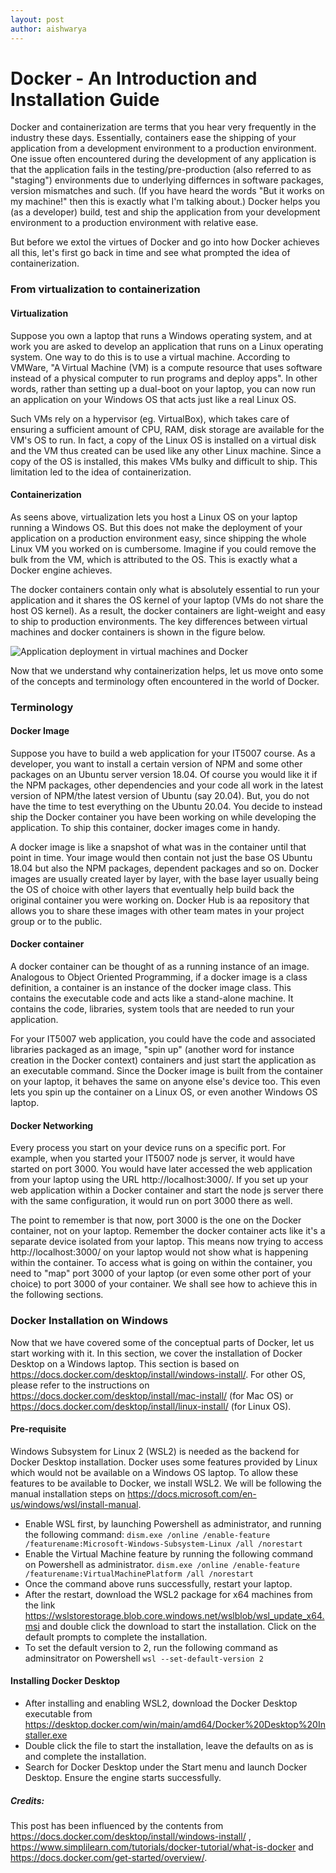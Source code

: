 ```yaml
---
layout: post
author: aishwarya
---
```


# Docker - An Introduction and Installation Guide

Docker and containerization are terms that you hear very frequently in the industry these days. Essentially, containers ease the shipping of your application from a development environment to a production environment. One issue often encountered during the development of any application is that the application fails in the testing/pre-production (also referred to as "staging") environments due to underlying differnces in software packages, version mismatches and such. (If you have heard the words "But it works on my machine!" then this is exactly what I'm talking about.) Docker helps you (as a developer) build, test and ship the application from your development environment to a production environment with relative ease.

But before we extol the virtues of Docker and go into how Docker achieves all this, let's first go back in time and see what prompted the idea of containerization.

### From virtualization to containerization

#### Virtualization

Suppose you own a laptop that runs a Windows operating system, and at work you are asked to develop an application that runs on a Linux operating system. One way to do this is to use a virtual machine. According to VMWare, "A Virtual Machine (VM) is a compute resource that uses software instead of a physical computer to run programs and deploy apps". In other words, rather than setting up a dual-boot on your laptop, you can now run an application on your Windows OS that acts just like a real Linux OS.

Such VMs rely on a hypervisor (eg. VirtualBox), which takes care of ensuring a sufficient amount of CPU, RAM, disk storage are available for the VM's OS to run. In fact, a copy of the Linux OS is installed on a virtual disk and the VM thus created can be used like any other Linux machine. Since a copy of the OS is installed, this makes VMs bulky and difficult to ship. This limitation led to the idea of containerization.

#### Containerization

As seens above, virtualization lets you host a Linux OS on your laptop running a Windows OS. But this does not make the deployment of your application on a production environment easy, since shipping the whole Linux VM you worked on is cumbersome. Imagine if you could remove the bulk from the VM, which is attributed to the OS. This is exactly what a Docker engine achieves. 

The docker containers contain only what is absolutely essential to run your application and it shares the OS kernel of your laptop (VMs do not share the host OS kernel). As a result, the docker containers are light-weight and easy to ship to production environments. The key differences between virtual machines and docker containers is shown in the figure below.

![Application deployment in virtual machines and Docker](https://www.simplilearn.com/ice9/free_resources_article_thumb/docker-vm.JPG)

Now that we understand why containerization helps, let us move onto some of the concepts and terminology often encountered in the world of Docker.

### Terminology

#### Docker Image
Suppose you have to build a web application for your IT5007 course. As a developer, you want to install a certain version of NPM and some other packages on an Ubuntu server version 18.04. Of course you would like it if the NPM packages, other dependencies and your code all work in the latest version of NPM/the latest version of Ubuntu (say 20.04). But, you do not have the time to test everything on the Ubuntu 20.04. You decide to instead ship the Docker container you have been working on while developing the application. To ship this container, docker images come in handy.

A docker image is like a snapshot of what was in the container until that point in time. Your image would then contain not just the base OS Ubuntu 18.04 but also the NPM packages, dependent packages and so on. Docker images are usually created layer by layer, with the base layer usually being the OS of choice with other layers that eventually help build back the original container you were working on. Docker Hub is aa repository that allows you to share these images with other team mates in your project group or to the public.

#### Docker container
A docker container can be thought of as a running instance of an image. Analogous to Object Oriented Programming, if a docker image is a class definition, a container is an instance of the docker image class. This contains the executable code and acts like a stand-alone machine. It contains the code, libraries, system tools that are needed to run your application.

For your IT5007 web application, you could have the code and associated libraries packaged as an image, "spin up" (another word for instance creation in the Docker context) containers and just start the application as an executable command. Since the Docker image is built from the container on your laptop, it behaves the same on anyone else's device too. This even lets you spin up the container on a Linux OS, or even another Windows OS laptop.

#### Docker Networking
Every process you start on your device runs on a specific port. For example, when you started your IT5007 node js server, it would have started on port 3000. You would have later accessed the web application from your laptop using the URL http://localhost:3000/. If you set up your web application within a Docker container and start the node js server there with the same configuration, it would run on port 3000 there as well.

The point to remember is that now, port 3000 is the one on the Docker container, not on your laptop. Remember the docker container acts like it's a separate device isolated from your laptop. This means now trying to access http://localhost:3000/ on your laptop  would not show what is happening within the container. To access what is going on within the container, you need to "map" port 3000 of your laptop (or even some other port of your choice) to port 3000 of your container. We shall see how to achieve this in the following sections.

### Docker Installation on Windows
Now that we have covered some of the conceptual parts of Docker, let us start working with it. In this section, we cover the installation of Docker Desktop on a Windows laptop. This section is based on https://docs.docker.com/desktop/install/windows-install/. For other OS, please refer to the instructions on https://docs.docker.com/desktop/install/mac-install/ (for Mac OS) or https://docs.docker.com/desktop/install/linux-install/ (for Linux OS). 

#### Pre-requisite
Windows Subsystem for Linux 2 (WSL2) is needed as the backend for Docker Desktop installation. Docker uses some features provided by Linux which would not be available on a Windows OS laptop. To allow these features to be available to Docker, we install WSL2.
We will be following the manual installation steps on https://docs.microsoft.com/en-us/windows/wsl/install-manual.

- Enable WSL first, by launching Powershell as administrator, and running the following command:
```dism.exe /online /enable-feature /featurename:Microsoft-Windows-Subsystem-Linux /all /norestart```
- Enable the Virtual Machine feature by running the following command on Powershell as administrator.
```dism.exe /online /enable-feature /featurename:VirtualMachinePlatform /all /norestart```
- Once the command above runs successfully, restart your laptop.
- After the restart, download the WSL2 package for x64 machines from the link https://wslstorestorage.blob.core.windows.net/wslblob/wsl_update_x64.msi and double click the download to start the installation. Click on the default prompts to complete the installation.
- To set the default version to 2, run the following command as adminsitrator on Powershell
```wsl --set-default-version 2```

#### Installing Docker Desktop
- After installing and enabling WSL2, download the Docker Desktop executable from https://desktop.docker.com/win/main/amd64/Docker%20Desktop%20Installer.exe
- Double click the file to start the installation, leave the defaults on as is and complete the installation.
- Search for Docker Desktop under the Start menu and launch Docker Desktop. Ensure the engine starts successfully. 


##### Credits:
This post has been influenced by the contents from https://docs.docker.com/desktop/install/windows-install/ , https://www.simplilearn.com/tutorials/docker-tutorial/what-is-docker and https://docs.docker.com/get-started/overview/. 